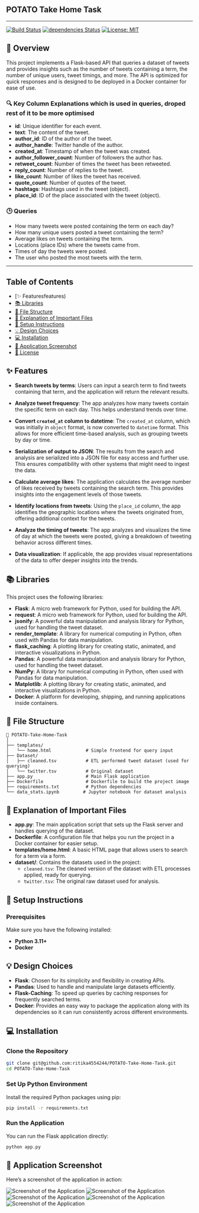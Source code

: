 ## POTATO Take Home Task
---
[![Build Status](https://img.shields.io/badge/build-passing-brightgreen.svg)](URL-to-build) 
[![dependencies Status](https://img.shields.io/badge/dependencies-up%20to%20date-brightgreen.svg)](URL-to-dependencies)
[![License: MIT](https://img.shields.io/badge/License-MIT-yellow.svg)](https://opensource.org/licenses/MIT)

## 🥔 Overview

This project implements a Flask-based API that queries a dataset of tweets and provides insights such as the number of tweets containing a term, the number of unique users, tweet timings, and more. The API is optimized for quick responses and is designed to be deployed in a Docker container for ease of use.
### 🔍 Key Column Explanations which is used in queries, droped rest of it to be more optimised

- **id**: Unique identifier for each event.
- **text**: The content of the tweet.
- **author_id**: ID of the author of the tweet.
- **author_handle**: Twitter handle of the author.
- **created_at**: Timestamp of when the tweet was created.
- **author_follower_count**: Number of followers the author has.
- **retweet_count**: Number of times the tweet has been retweeted.
- **reply_count**: Number of replies to the tweet.
- **like_count**: Number of likes the tweet has received.
- **quote_count**: Number of quotes of the tweet.
- **hashtags**: Hashtags used in the tweet (object).
- **place_id**: ID of the place associated with the tweet (object).


### 🕒 Queries
- How many tweets were posted containing the term on each day?
- How many unique users posted a tweet containing the term?
- Average likes on tweets containing the term.
- Locations (place IDs) where the tweets came from.
- Times of day the tweets were posted.
- The user who posted the most tweets with the term.

---

## Table of Contents
- [✨ Featuresfeatures)
- [📚 Libraries](#Libraries)
- [📁 File Structure](#fileStructure)
- [📝 Explanation of Important Files](#ExplanationofImportantFiles)
- [🚀 Setup Instructions](#SetupInstructions)
- [💡 Design Choices](#DesignChoices)
- [💻 Installation](#installation)
- [📸 Application Screenshot](#ApplicationScreenshot)
- [📜 License](#license)


## ✨ Features

- **Search tweets by terms**: Users can input a search term to find tweets containing that term, and the application will return the relevant results.
  
- **Analyze tweet frequency**: The app analyzes how many tweets contain the specific term on each day. This helps understand trends over time.

- **Convert `created_at` column to datetime**: The `created_at` column, which was initially in `object` format, is now converted to `datetime` format. This allows for more efficient time-based analysis, such as grouping tweets by day or time.

- **Serialization of output to JSON**: The results from the search and analysis are serialized into a JSON file for easy access and further use. This ensures compatibility with other systems that might need to ingest the data.

- **Calculate average likes**: The application calculates the average number of likes received by tweets containing the search term. This provides insights into the engagement levels of those tweets.

- **Identify locations from tweets**: Using the `place_id` column, the app identifies the geographic locations where the tweets originated from, offering additional context for the tweets.

- **Analyze the timing of tweets**: The app analyzes and visualizes the time of day at which the tweets were posted, giving a breakdown of tweeting behavior across different times.

- **Data visualization**: If applicable, the app provides visual representations of the data to offer deeper insights into the trends.




## 📚 Libraries

This project uses the following libraries:

- **Flask**: A micro web framework for Python, used for building the API.
- **request**: A micro web framework for Python, used for building the API.
- **jsonify**: A powerful data manipulation and analysis library for Python, used for handling the tweet dataset.
- **render_template**: A library for numerical computing in Python, often used with Pandas for data manipulation.
- **flask_caching**: A plotting library for creating static, animated, and interactive visualizations in Python.
- **Pandas**: A powerful data manipulation and analysis library for Python, used for handling the tweet dataset.
- **NumPy**: A library for numerical computing in Python, often used with Pandas for data manipulation.
- **Matplotlib**: A plotting library for creating static, animated, and interactive visualizations in Python.
- **Docker**: A platform for developing, shipping, and running applications inside containers.



## 📁 File Structure
```plaintext
📂 POTATO-Take-Home-Task
│
├── templates/
│   └── home.html             # Simple frontend for query input
├── Dataset/
│   ├── cleaned.tsv           # ETL performed tweet dataset (used for querying)
│   └── twitter.tsv           # Original dataset 
├── app.py                    # Main Flask application
├── Dockerfile                # Dockerfile to build the project image
├── requirements.txt          # Python dependencies
└── data_stats.ipynb         # Jupyter notebook for dataset analysis

```

## 📝 Explanation of Important Files
- **app.py**: The main application script that sets up the Flask server and handles querying of the dataset.
- **Dockerfile**: A configuration file that helps you run the project in a Docker container for easier setup.
- **templates/home.html**: A basic HTML page that allows users to search for a term via a form.
- **dataset/**: Contains the datasets used in the project:
  - `cleaned.tsv`: The cleaned version of the dataset with ETL processes applied, ready for querying.
  - `twitter.tsv`: The original raw dataset used for analysis.

## 🚀 Setup Instructions

### Prerequisites
Make sure you have the following installed:

- **Python 3.11+**
- **Docker**

## 💡 Design Choices
- **Flask**: Chosen for its simplicity and flexibility in creating APIs.
- **Pandas**: Used to handle and manipulate large datasets efficiently.
- **Flask-Caching**: To speed up queries by caching responses for frequently searched terms.
- **Docker**: Provides an easy way to package the application along with its dependencies so it can run consistently across different environments.


## 💻 Installation

### Clone the Repository
```bash
git clone git@github.com:ritika4554244/POTATO-Take-Home-Task.git
cd POTATO-Take-Home-Task
```

### Set Up Python Environment
Install the required Python packages using pip:
```bash
pip install -r requirements.txt
```

### Run the Application

You can run the Flask application directly:

```bash
python app.py
```
## 📸 Application Screenshot

Here’s a screenshot of the application in action:

![Screenshot of the Application](Output_Images/Screenshot_1.png)
![Screenshot of the Application](Output_Images/Screenshot_2.png)
![Screenshot of the Application](Output_Images/Screenshot_3.png)
![Screenshot of the Application](Output_Images/Screenshot_5.png)
![Screenshot of the Application](Output_Images/Screenshot_4.png)










